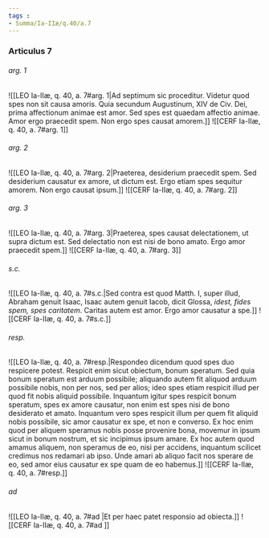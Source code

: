 ```yaml
---
tags : 
- Summa/Ia-IIæ/q.40/a.7
---
```


### Articulus 7

###### arg. 1
![[LEO Ia-IIæ, q. 40, a. 7#arg. 1|Ad septimum sic proceditur. Videtur quod spes non sit causa amoris. Quia secundum Augustinum, XIV de Civ. Dei, prima affectionum animae est amor. Sed spes est quaedam affectio animae. Amor ergo praecedit spem. Non ergo spes causat amorem.]]
![[CERF Ia-IIæ, q. 40, a. 7#arg. 1]]

###### arg. 2
![[LEO Ia-IIæ, q. 40, a. 7#arg. 2|Praeterea, desiderium praecedit spem. Sed desiderium causatur ex amore, ut dictum est. Ergo etiam spes sequitur amorem. Non ergo causat ipsum.]]
![[CERF Ia-IIæ, q. 40, a. 7#arg. 2]]

###### arg. 3
![[LEO Ia-IIæ, q. 40, a. 7#arg. 3|Praeterea, spes causat delectationem, ut supra dictum est. Sed delectatio non est nisi de bono amato. Ergo amor praecedit spem.]]
![[CERF Ia-IIæ, q. 40, a. 7#arg. 3]]

###### s.c.
![[LEO Ia-IIæ, q. 40, a. 7#s.c.|Sed contra est quod Matth. I, super illud, Abraham genuit Isaac, Isaac autem genuit Iacob, dicit Glossa, *idest, fides spem, spes caritatem*. Caritas autem est amor. Ergo amor causatur a spe.]]
![[CERF Ia-IIæ, q. 40, a. 7#s.c.]]

###### resp.
![[LEO Ia-IIæ, q. 40, a. 7#resp.|Respondeo dicendum quod spes duo respicere potest. Respicit enim sicut obiectum, bonum speratum. Sed quia bonum speratum est arduum possibile; aliquando autem fit aliquod arduum possibile nobis, non per nos, sed per alios; ideo spes etiam respicit illud per quod fit nobis aliquid possibile. Inquantum igitur spes respicit bonum speratum, spes ex amore causatur, non enim est spes nisi de bono desiderato et amato. Inquantum vero spes respicit illum per quem fit aliquid nobis possibile, sic amor causatur ex spe, et non e converso. Ex hoc enim quod per aliquem speramus nobis posse provenire bona, movemur in ipsum sicut in bonum nostrum, et sic incipimus ipsum amare. Ex hoc autem quod amamus aliquem, non speramus de eo, nisi per accidens, inquantum scilicet credimus nos redamari ab ipso. Unde amari ab aliquo facit nos sperare de eo, sed amor eius causatur ex spe quam de eo habemus.]]
![[CERF Ia-IIæ, q. 40, a. 7#resp.]]

###### ad 
![[LEO Ia-IIæ, q. 40, a. 7#ad |Et per haec patet responsio ad obiecta.]]
![[CERF Ia-IIæ, q. 40, a. 7#ad ]]

